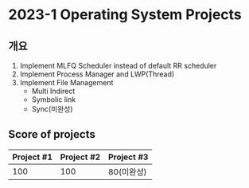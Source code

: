 # 2023-1 Operating System Projects

## 개요

1. Implement MLFQ Scheduler instead of default RR scheduler
2. Implement Process Manager and LWP(Thread)
3. Implement File Management
   - Multi Indirect
   - Symbolic link
   - Sync(미완성)

## Score of projects

| Project #1 | Project #2 | Project #3 |
| ---------- | ---------- | ---------- |
| 100        | 100        | 80(미완성) |
